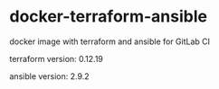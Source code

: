 # docker-terraform-ansible

docker image with terraform and ansible for GitLab CI

terraform version: 0.12.19

ansible version: 2.9.2
